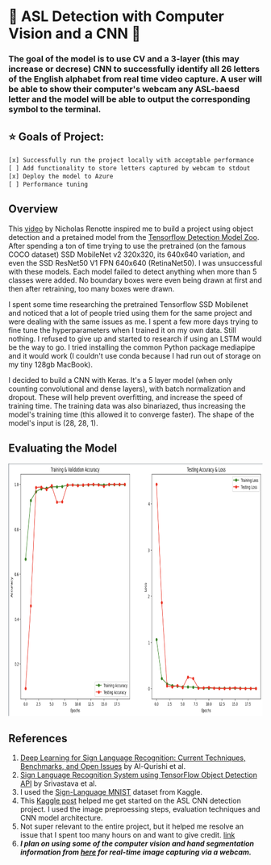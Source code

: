 # 🧠 ASL Detection with Computer Vision and a CNN 🧠
### The goal of the model is to use CV and a 3-layer (this may increase or decrese) CNN to successfully identify all 26 letters of the English alphabet from real time video capture. A user will be able to show their computer's webcam any ASL-baesd letter and the model will be able to output the corresponding symbol to the terminal.

## ⭐ Goals of Project:
    [x] Successfully run the project locally with acceptable performance
    [ ] Add functionality to store letters captured by webcam to stdout
    [x] Deploy the model to Azure
    [ ] Performance tuning
    
## Overview
This [video](https://www.youtube.com/watch?v=yqkISICHH-U&t=3083s) by Nicholas Renotte inspired me to build a project using object detection and a pretained model from the [Tensorflow Detection Model Zoo](https://github.com/tensorflow/models/blob/master/research/object_detection/g3doc/tf2_detection_zoo.md). After spending a ton of time trying to use the pretrained (on the famous COCO dataset) SSD MobileNet v2 320x320, its 640x640 variation, and even the SSD ResNet50 V1 FPN 640x640 (RetinaNet50). I was unsuccessful with these models. Each model failed to detect anything when more than 5 classes were added. No boundary boxes were even being drawn at first and then after retraining, too many boxes were drawn. 

I spent some time researching the pretrained Tensorflow SSD Mobilenet and noticed that a lot of people tried using them for the same project and were dealing with the same issues as me. I spent a few more days trying to fine tune the hyperparameters when I trained it on my own data. Still nothing. I refused to give up and started to research if using an LSTM would be the way to go. I tried installing the common Python package mediapipe and it would work (I couldn't use conda because I had run out of storage on my tiny 128gb MacBook). 

I decided to build a CNN with Keras. It's a 5 layer model (when only counting convolutional and dense layers), with batch normalization and dropout. These will help prevent overfitting, and increase the speed of training time. The training data was also binariazed, thus increasing the model's training time (this allowed it to converge faster). The shape of the model's input is (28, 28, 1).  

## Evaluating the Model 
<img src="https://github.com/oliviacarino/ASL_CNN_Project/blob/master/.readme_images/test_accuracy.png" width="800" height="500">

## References
1. [Deep Learning for Sign Language Recognition: Current Techniques, Benchmarks, and Open Issues](https://ieeexplore.ieee.org/document/9530569) by Al-Qurishi et al.
2. [Sign Language Recognition System using TensorFlow Object Detection API](https://arxiv.org/abs/2201.01486) by Srivastava et al.
3. I used the [Sign-Language MNIST](https://www.kaggle.com/datasets/datamunge/sign-language-mnist) dataset from Kaggle.
4. This [Kaggle post](https://www.kaggle.com/code/madz2000/cnn-using-keras-100-accuracy/notebook) helped me get started on the ASL CNN detection project. I used the image preproessing steps, evaluation techniques and CNN model architecture.
5. Not super relevant to the entire project, but it helped me resolve an issue that I spent too many hours on and want to give credit. [link](https://stackoverflow.com/questions/59942348/cannot-reshape-array-of-size-2352-into-shape-1-28-28-1)
6. ___I plan on using some of the computer vision and hand segmentation information from [here](https://data-flair.training/blogs/sign-language-recognition-python-ml-opencv/) for real-time image capturing via a webcam.___
